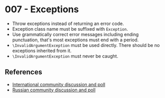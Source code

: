 # 007 - Exceptions

- Throw exceptions instead of returning an error code.
- Exception class name must be suffixed with `Exception`.
- Use grammatically correct error messages including ending punctuation, that's most exceptions must end with a period.
- `\InvalidArgumentException` must be used directly. There should be no exceptions inherited from it.
- `\InvalidArgumentException` must never be caught.

## References

- [International community discussion and poll](https://forum.yiiframework.com/t/naming-exceptions/126613/6)
- [Russian community discussion and poll](https://yiiframework.ru/forum/viewtopic.php?f=39&t=51290)

